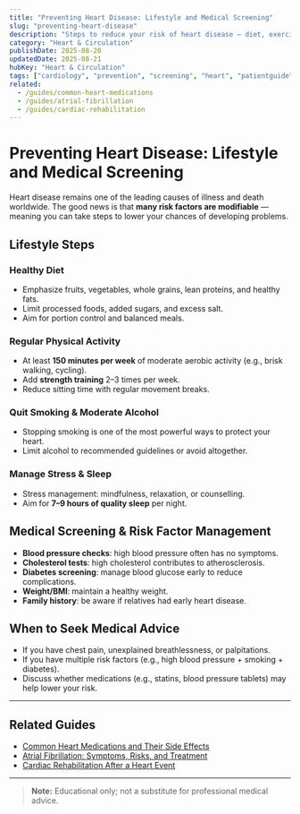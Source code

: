 ```yaml
---
title: "Preventing Heart Disease: Lifestyle and Medical Screening"
slug: "preventing-heart-disease"
description: "Steps to reduce your risk of heart disease — diet, exercise, risk factor control, and the role of regular screening."
category: "Heart & Circulation"
publishDate: 2025-08-20
updatedDate: 2025-08-21
hubKey: "Heart & Circulation"
tags: ["cardiology", "prevention", "screening", "heart", "patientguide"]
related:
  - /guides/common-heart-medications
  - /guides/atrial-fibrillation
  - /guides/cardiac-rehabilitation
---
```


# Preventing Heart Disease: Lifestyle and Medical Screening

Heart disease remains one of the leading causes of illness and death worldwide. The good news is that **many risk factors are modifiable** — meaning you can take steps to lower your chances of developing problems.

## Lifestyle Steps

### Healthy Diet
- Emphasize fruits, vegetables, whole grains, lean proteins, and healthy fats.  
- Limit processed foods, added sugars, and excess salt.  
- Aim for portion control and balanced meals.  

### Regular Physical Activity
- At least **150 minutes per week** of moderate aerobic activity (e.g., brisk walking, cycling).  
- Add **strength training** 2–3 times per week.  
- Reduce sitting time with regular movement breaks.  

### Quit Smoking & Moderate Alcohol
- Stopping smoking is one of the most powerful ways to protect your heart.  
- Limit alcohol to recommended guidelines or avoid altogether.  

### Manage Stress & Sleep
- Stress management: mindfulness, relaxation, or counselling.  
- Aim for **7–9 hours of quality sleep** per night.  

## Medical Screening & Risk Factor Management
- **Blood pressure checks**: high blood pressure often has no symptoms.  
- **Cholesterol tests**: high cholesterol contributes to atherosclerosis.  
- **Diabetes screening**: manage blood glucose early to reduce complications.  
- **Weight/BMI**: maintain a healthy weight.  
- **Family history**: be aware if relatives had early heart disease.

## When to Seek Medical Advice
- If you have chest pain, unexplained breathlessness, or palpitations.  
- If you have multiple risk factors (e.g., high blood pressure + smoking + diabetes).  
- Discuss whether medications (e.g., statins, blood pressure tablets) may help lower your risk.

---

## Related Guides
- [Common Heart Medications and Their Side Effects](/guides/common-heart-medications)  
- [Atrial Fibrillation: Symptoms, Risks, and Treatment](/guides/atrial-fibrillation)  
- [Cardiac Rehabilitation After a Heart Event](/guides/cardiac-rehabilitation)  

---

> **Note:** Educational only; not a substitute for professional medical advice.


